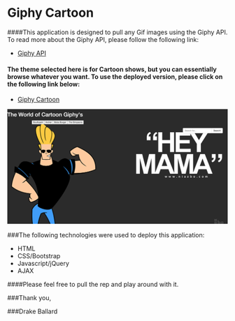 # Giphy Cartoon

####This application is designed to pull any Gif images using the Giphy API. To read more about the Giphy API, please follow the following link:

- [Giphy API](http://api.giphy.com/)


#### The theme selected here is for Cartoon shows, but you can essentially browse whatever you want. To use the deployed version, please click on the following link below:
- [Giphy Cartoon](https://pacific-mountain-85147.herokuapp.com/)

![alt-tag](https://github.com/drakeballard/assignment6/blob/master/assets/img/Screen%20Shot%202016-12-13%20at%205.12.29%20PM.png?raw=true)


###The following technologies were used to deploy this application:
- HTML
- CSS/Bootstrap
- Javascript/jQuery
- AJAX


####Please feel free to pull the rep and play around with it.

###Thank you,

###Drake Ballard